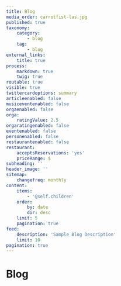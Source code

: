 ```yaml
---
title: Blog
media_order: carrotfist-las.jpg
published: true
taxonomy:
    category:
        - blog
    tag:
        - blog
external_links:
    title: true
process:
    markdown: true
    twig: true
routable: true
visible: true
twittercardoptions: summary
articleenabled: false
musiceventenabled: false
orgaenabled: false
orga:
    ratingValue: 2.5
orgaratingenabled: false
eventenabled: false
personenabled: false
restaurantenabled: false
restaurant:
    acceptsReservations: 'yes'
    priceRange: $
subheading: ''
header_image: ''
sitemap:
    changefreq: monthly
content:
    items:
        - '@self.children'
    order:
        by: date
        dir: desc
    limit: 5
    pagination: true
feed:
    description: 'Sample Blog Description'
    limit: 10
pagination: true
---
```


# Blog

